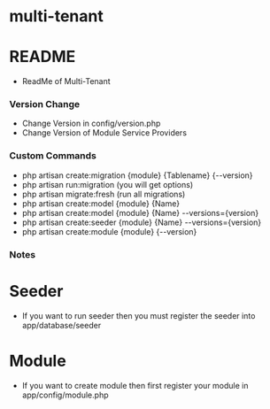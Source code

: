 # multi-tenant
# README #
* ReadMe of Multi-Tenant

### Version Change ###
* Change Version in config/version.php
* Change Version of Module Service Providers

### Custom Commands ###
* php artisan create:migration {module} {Tablename} {--version}
* php artisan run:migration (you will get options)
* php artisan migrate:fresh (run all migrations)
* php artisan create:model {module} {Name}
* php artisan create:model {module} {Name} --versions={version}
* php artisan create:seeder {module} {Name} --versions={version}
* php artisan create:module {module} {--version}


### Notes ###

# Seeder #
* If you want to run seeder then you must register the seeder into app/database/seeder


# Module #
* If you want to create module then first register your module in app/config/module.php
